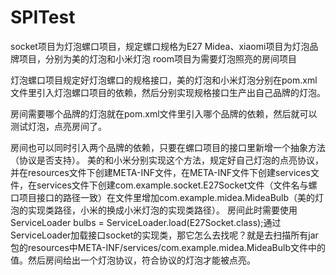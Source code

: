 # SPITest

socket项目为灯泡螺口项目，规定螺口规格为E27
Midea、xiaomi项目为灯泡品牌项目，分别为美的灯泡和小米灯泡
room项目为需要灯泡照亮的房间项目

灯泡螺口项目规定好灯泡螺口的规格接口，美的灯泡和小米灯泡分别在pom.xml文件里引入灯泡螺口项目的依赖，然后分别实现规格接口生产出自己品牌的灯泡。

房间需要哪个品牌的灯泡就在pom.xml文件里引入哪个品牌的依赖，然后就可以测试灯泡，点亮房间了。

房间也可以同时引入两个品牌的依赖，只要在螺口项目的接口里新增一个抽象方法（协议是否支持）。
美的和小米分别实现这个方法，规定好自己灯泡的点亮协议，并在resources文件下创建META-INF文件，在META-INF文件下创建services文件，在services文件下创建com.example.socket.E27Socket文件（文件名与螺口项目接口的路径一致）在文件里增加com.example.midea.MideaBulb（美的灯泡的实现类路径，小米的换成小米灯泡的实现类路径）。
房间此时需要使用ServiceLoader<E27Socket> bulbs = ServiceLoader.load(E27Socket.class);通过ServiceLoader加载接口socket的实现类，那它怎么去找呢？就是去扫描所有jar包的resources中META-INF/services/com.example.midea.MideaBulb文件中的值。然后房间给出一个灯泡协议，符合协议的灯泡才能被点亮。
